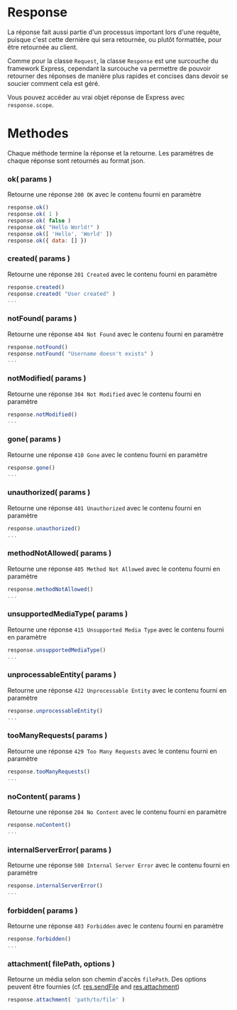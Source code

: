 # Response

La réponse fait aussi partie d'un processus important lors d'une requête, puisque c'est cette dernière qui sera retournée, ou plutôt formattée, pour être retournée au client.

Comme pour la classe `Request`, la classe `Response` est une surcouche du framework Express, cependant la surcouche va permettre de pouvoir retourner des réponses de manière plus rapides et concises dans devoir se soucier comment cela est géré.

Vous pouvez accéder au vrai objet réponse de Express avec `response.scope`.

# Methodes

Chaque méthode termine la réponse et la retourne.
Les paramètres de chaque réponse sont retournés au format json.

### ok( params )

Retourne une réponse `200 OK` avec le contenu fourni en paramètre

```javascript
response.ok()
response.ok( 1 )
response.ok( false )
response.ok( "Hello World!" )
response.ok([ 'Hello', 'World' ])
response.ok({ data: [] })
```

### created( params )

Retourne une réponse `201 Created` avec le contenu fourni en paramètre

```javascript
response.created()
response.created( "User created" )
...
```

### notFound( params )

Retourne une réponse `404 Not Found` avec le contenu fourni en paramètre

```javascript
response.notFound()
response.notFound( "Username doesn't exists" )
...
```

### notModified( params )

Retourne une réponse `304 Not Modified` avec le contenu fourni en paramètre

```javascript
response.notModified()
...
```

### gone( params )

Retourne une réponse `410 Gone` avec le contenu fourni en paramètre

```javascript
response.gone()
...
```

### unauthorized( params )

Retourne une réponse `401 Unauthorized` avec le contenu fourni en paramètre

```javascript
response.unauthorized()
...
```

### methodNotAllowed( params )

Retourne une réponse `405 Method Not Allowed` avec le contenu fourni en paramètre

```javascript
response.methodNotAllowed()
...
```

### unsupportedMediaType( params )

Retourne une réponse `415 Unsupported Media Type` avec le contenu fourni en paramètre

```javascript
response.unsupportedMediaType()
...
```

### unprocessableEntity( params )

Retourne une réponse `422 Unprocessable Entity` avec le contenu fourni en paramètre

```javascript
response.unprocessableEntity()
...
```

### tooManyRequests( params )

Retourne une réponse `429 Too Many Requests` avec le contenu fourni en paramètre

```javascript
response.tooManyRequests()
...
```

### noContent( params )

Retourne une réponse `204 No Content` avec le contenu fourni en paramètre

```javascript
response.noContent()
...
```

### internalServerError( params )

Retourne une réponse `500 Internal Server Error` avec le contenu fourni en paramètre

```javascript
response.internalServerError()
...
```

### forbidden( params )

Retourne une réponse `403 Forbidden` avec le contenu fourni en paramètre

```javascript
response.forbidden()
...
```

### attachment( filePath, options )

Retourne un média selon son chemin d'accès `filePath`. Des options peuvent être fournies (cf. [res.sendFile](http://expressjs.com/en/api.html#res.sendFile) and [res.attachment](http://expressjs.com/en/api.html#res.attachment))

```javascript
response.attachment( 'path/to/file' )
```
